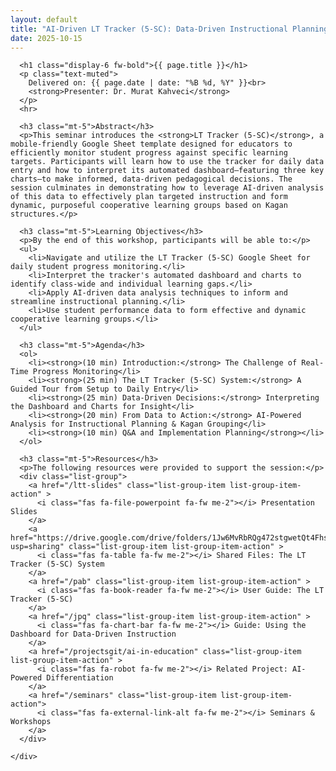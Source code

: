```yaml
---
layout: default
title: "AI-Driven LT Tracker (5-SC): Data-Driven Instructional Planning"
date: 2025-10-15
---
```


<div class="container my-5">
  <div class="row">
    <div class="col-lg-8 mx-auto">

      <h1 class="display-6 fw-bold">{{ page.title }}</h1>
      <p class="text-muted">
        Delivered on: {{ page.date | date: "%B %d, %Y" }}<br>
        <strong>Presenter: Dr. Murat Kahveci</strong>
      </p>
      <hr>

      <h3 class="mt-5">Abstract</h3>
      <p>This seminar introduces the <strong>LT Tracker (5-SC)</strong>, a mobile-friendly Google Sheet template designed for educators to efficiently monitor student progress against specific learning targets. Participants will learn how to use the tracker for daily data entry and how to interpret its automated dashboard—featuring three key charts—to make informed, data-driven pedagogical decisions. The session culminates in demonstrating how to leverage AI-driven analysis of this data to effectively plan targeted instruction and form dynamic, purposeful cooperative learning groups based on Kagan structures.</p>

      <h3 class="mt-5">Learning Objectives</h3>
      <p>By the end of this workshop, participants will be able to:</p>
      <ul>
        <li>Navigate and utilize the LT Tracker (5-SC) Google Sheet for daily student progress monitoring.</li>
        <li>Interpret the tracker's automated dashboard and charts to identify class-wide and individual learning gaps.</li>
        <li>Apply AI-driven data analysis techniques to inform and streamline instructional planning.</li>
        <li>Use student performance data to form effective and dynamic cooperative learning groups.</li>
      </ul>

      <h3 class="mt-5">Agenda</h3>
      <ol>
        <li><strong>(10 min) Introduction:</strong> The Challenge of Real-Time Progress Monitoring</li>
        <li><strong>(25 min) The LT Tracker (5-SC) System:</strong> A Guided Tour from Setup to Daily Entry</li>
        <li><strong>(25 min) Data-Driven Decisions:</strong> Interpreting the Dashboard and Charts for Insight</li>
        <li><strong>(20 min) From Data to Action:</strong> AI-Powered Analysis for Instructional Planning & Kagan Grouping</li>
        <li><strong>(10 min) Q&A and Implementation Planning</strong></li>
      </ol>

      <h3 class="mt-5">Resources</h3>
      <p>The following resources were provided to support the session:</p>
      <div class="list-group">
        <a href="/ltt-slides" class="list-group-item list-group-item-action" >
          <i class="fas fa-file-powerpoint fa-fw me-2"></i> Presentation Slides
        </a>
        <a href="https://drive.google.com/drive/folders/1Jw6MvRbRQg472stgwetQt4Fhs5jgNfb4?usp=sharing" class="list-group-item list-group-item-action" >
          <i class="fas fa-table fa-fw me-2"></i> Shared Files: The LT Tracker (5-SC) System
        </a>
        <a href="/pab" class="list-group-item list-group-item-action" >
          <i class="fas fa-book-reader fa-fw me-2"></i> User Guide: The LT Tracker (5-SC)
        </a>
        <a href="/jpq" class="list-group-item list-group-item-action" >
          <i class="fas fa-chart-bar fa-fw me-2"></i> Guide: Using the Dashboard for Data-Driven Instruction
        </a>
        <a href="/projectsgit/ai-in-education" class="list-group-item list-group-item-action" >
          <i class="fas fa-robot fa-fw me-2"></i> Related Project: AI-Powered Differentiation
        </a>
        <a href="/seminars" class="list-group-item list-group-item-action">
          <i class="fas fa-external-link-alt fa-fw me-2"></i> Seminars & Workshops
        </a>
      </div>

    </div>
  </div>
</div>
